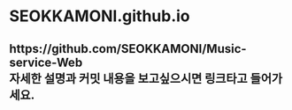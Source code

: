 # SEOKKAMONI.github.io

<h2> https://github.com/SEOKKAMONI/Music-service-Web <br>
자세한 설명과 커밋 내용을 보고싶으시면 링크타고 들어가세요.</h2>
